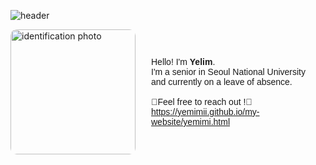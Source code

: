 ![header](https://capsule-render.vercel.app/api?type=waving&color=ffcde5&height=220&section=header&text=Yelim%20Jeon&fontColor=fffafd&fontSize=65&animation=fadeIn&fontAlignY=40&section=header)
    
<div style="display: flex; align-items: center; justify-content: center; margin-top: 8px;">
    <img align="left" src="전예림.jpg" alt="identification photo" style="width: 200px; margin-right: 20px; border-radius: 10px;">
    <p style="margin: 5; font-family: 'Poppins', sans-serif; font-weight: 500;">Hello! I'm <strong>Yelim</strong>.
    <br>I'm a senior in Seoul National University and currently on a leave of absence.
    <br><br>🔽Feel free to reach out !🔽
    <br><a href="https://yemimii.github.io/my-website/yemimi.html">https://yemimii.github.io/my-website/yemimi.html</a>
    </p>
</div>

<!--
**yemimii/yemimii** is a ✨ _special_ ✨ repository because its `README.md` (this file) appears on your GitHub profile.

Here are some ideas to get you started:

- 🔭 I’m currently working on ...
- 🌱 I’m currently learning ...
- 👯 I’m looking to collaborate on ...
- 🤔 I’m looking for help with ...
- 💬 Ask me about ...
- 📫 How to reach me: ...
- 😄 Pronouns: ...
- ⚡ Fun fact: ...
-->
